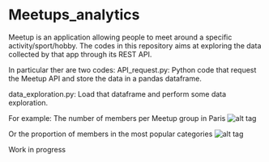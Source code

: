 # Meetups_analytics
Meetup is an application allowing people to meet around a specific activity/sport/hobby. The codes in this repository aims at exploring the data collected by that app through its REST API.

In particular ther are two codes:
API_request.py: Python code that request the Meetup API and store the data in a pandas dataframe.

data_exploration.py: Load that dataframe and perform some data exploration.

For example: The number of members per Meetup group in Paris
    ![alt tag](https://cloud.githubusercontent.com/assets/23098804/20343672/9a9fd51c-abef-11e6-87df-047b4375c315.png)
    
Or the proportion of members in the most popular categories
    ![alt tag](https://cloud.githubusercontent.com/assets/23098804/20343675/9bff34de-abef-11e6-8a05-de9982a98113.png)
    
Work in progress
